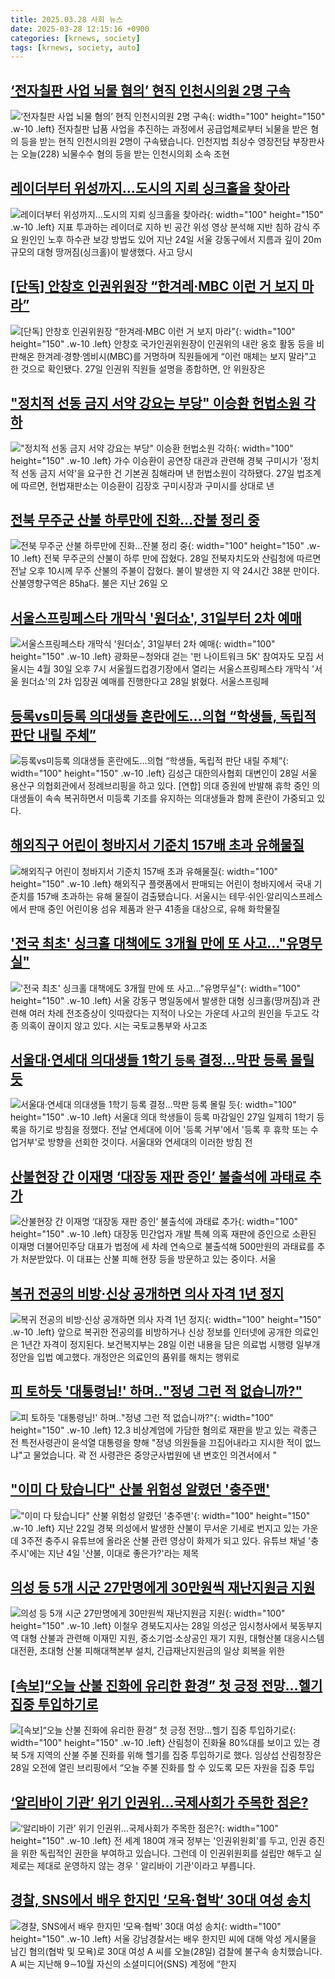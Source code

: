 ```yaml
---
title: 2025.03.28 사회 뉴스
date: 2025-03-28 12:15:16 +0900
categories: [krnews, society]
tags: [krnews, society, auto]
---
```

## [‘전자칠판 사업 뇌물 혐의’ 현직 인천시의원 2명 구속](https://n.news.naver.com/mnews/article/056/0011919972)

![‘전자칠판 사업 뇌물 혐의’ 현직 인천시의원 2명 구속](https://mimgnews.pstatic.net/image/origin/056/2025/03/27/11919972.jpg?type=nf220_150){: width="100" height="150" .w-10 .left}
전자칠판 납품 사업을 추진하는 과정에서 공급업체로부터 뇌물을 받은 혐의 등을 받는 현직 인천시의원 2명이 구속됐습니다. 인천지법 최상수 영장전담 부장판사는 오늘(228) 뇌물수수 혐의 등을 받는 인천시의회 소속 조현

## [레이더부터 위성까지…도시의 지뢰 싱크홀을 찾아라](https://n.news.naver.com/mnews/article/366/0001064386)

![레이더부터 위성까지…도시의 지뢰 싱크홀을 찾아라](https://mimgnews.pstatic.net/image/origin/366/2025/03/27/1064386.jpg?type=nf220_150){: width="100" height="150" .w-10 .left}
지표 투과하는 레이더로 지하 빈 공간 위성 영상 분석해 지반 침하 감식 주요 원인인 노후 하수관 보강 방법도 있어 지난 24일 서울 강동구에서 지름과 깊이 20m 규모의 대형 땅꺼짐(싱크홀)이 발생했다. 사고 당시

## [[단독] 안창호 인권위원장 “한겨레·MBC 이런 거 보지 마라”](https://n.news.naver.com/mnews/article/028/0002737853)

![[단독] 안창호 인권위원장 “한겨레·MBC 이런 거 보지 마라”](https://mimgnews.pstatic.net/image/origin/028/2025/03/27/2737853.jpg?type=nf220_150){: width="100" height="150" .w-10 .left}
안창호 국가인권위원장이 인권위의 내란 옹호 활동 등을 비판해온 한겨레·경향·엠비시(MBC)를 거명하며 직원들에게 “이런 매체는 보지 말라”고 한 것으로 확인됐다. 27일 인권위 직원들 설명을 종합하면, 안 위원장은

## ["정치적 선동 금지 서약 강요는 부당" 이승환 헌법소원 각하](https://n.news.naver.com/mnews/article/469/0000856213)

!["정치적 선동 금지 서약 강요는 부당" 이승환 헌법소원 각하](https://mimgnews.pstatic.net/image/origin/469/2025/03/27/856213.jpg?type=nf220_150){: width="100" height="150" .w-10 .left}
가수 이승환이 공연장 대관과 관련해 경북 구미시가 '정치적 선동 금지 서약'을 요구한 건 기본권 침해라며 낸 헌법소원이 각하됐다. 27일 법조계에 따르면, 헌법재판소는 이승환이 김장호 구미시장과 구미시를 상대로 낸

## [전북 무주군 산불 하루만에 진화…잔불 정리 중](https://n.news.naver.com/mnews/article/421/0008158566)

![전북 무주군 산불 하루만에 진화…잔불 정리 중](https://mimgnews.pstatic.net/image/origin/421/2025/03/28/8158566.jpg?type=nf220_150){: width="100" height="150" .w-10 .left}
전북 무주군의 산불이 하루 만에 잡혔다. 28일 전북자치도와 산림청에 따르면 전날 오후 10시께 무주 산불의 주불이 잡혔다. 불이 발생한 지 약 24시간 38분 만이다. 산불영향구역은 85㏊다. 불은 지난 26일 오

## [서울스프링페스타 개막식 '원더쇼', 31일부터 2차 예매](https://n.news.naver.com/mnews/article/001/0015295674)

![서울스프링페스타 개막식 '원더쇼', 31일부터 2차 예매](https://mimgnews.pstatic.net/image/origin/001/2025/03/28/15295674.jpg?type=nf220_150){: width="100" height="150" .w-10 .left}
광화문∼청와대 걷는 '펀 나이트워크 5K' 참여자도 모집 서울시는 4월 30일 오후 7시 서울월드컵경기장에서 열리는 서울스프링페스타 개막식 '서울 원더쇼'의 2차 입장권 예매를 진행한다고 28일 밝혔다. 서울스프링페

## [등록vs미등록 의대생들 혼란에도…의협 “학생들, 독립적 판단 내릴 주체”](https://n.news.naver.com/mnews/article/016/0002449164)

![등록vs미등록 의대생들 혼란에도…의협 “학생들, 독립적 판단 내릴 주체”](https://mimgnews.pstatic.net/image/origin/016/2025/03/28/2449164.jpg?type=nf220_150){: width="100" height="150" .w-10 .left}
김성근 대한의사협회 대변인이 28일 서울 용산구 의협회관에서 정례브리핑을 하고 있다. [연합] 의대 증원에 반발해 휴학 중인 의대생들이 속속 복귀하면서 미등록 기조를 유지하는 의대생들과 함께 혼란이 가중되고 있다.

## [해외직구 어린이 청바지서 기준치 157배 초과 유해물질](https://n.news.naver.com/mnews/article/214/0001414513)

![해외직구 어린이 청바지서 기준치 157배 초과 유해물질](https://mimgnews.pstatic.net/image/origin/214/2025/03/28/1414513.jpg?type=nf220_150){: width="100" height="150" .w-10 .left}
해외직구 플랫폼에서 판매되는 어린이 청바지에서 국내 기준치를 157배 초과하는 유해 물질이 검출됐습니다. 서울시는 테무·쉬인·알리익스프레스에서 판매 중인 어린이용 섬유 제품과 완구 41종을 대상으로, 유해 화학물질

## ['전국 최초' 싱크홀 대책에도 3개월 만에 또 사고…"유명무실"](https://n.news.naver.com/mnews/article/421/0008157737)

!['전국 최초' 싱크홀 대책에도 3개월 만에 또 사고…"유명무실"](https://mimgnews.pstatic.net/image/origin/421/2025/03/27/8157737.jpg?type=nf220_150){: width="100" height="150" .w-10 .left}
서울 강동구 명일동에서 발생한 대형 싱크홀(땅꺼짐)과 관련해 여러 차례 전조증상이 잇따랐다는 지적이 나오는 가운데 사고의 원인을 두고도 각종 의혹이 끊이지 않고 있다. 시는 국토교통부와 사고조

## [서울대·연세대 의대생들 1학기 `등록` 결정…막판 등록 몰릴 듯](https://n.news.naver.com/mnews/article/029/0002944068)

![서울대·연세대 의대생들 1학기 `등록` 결정…막판 등록 몰릴 듯](https://mimgnews.pstatic.net/image/origin/029/2025/03/27/2944068.jpg?type=nf220_150){: width="100" height="150" .w-10 .left}
서울대 의대 학생들이 등록 마감일인 27일 일제히 1학기 등록을 하기로 방침을 정했다. 전날 연세대에 이어 '등록 거부'에서 '등록 후 휴학 또는 수업거부'로 방향을 선회한 것이다. 서울대와 연세대의 이러한 방침 전

## [산불현장 간 이재명 ‘대장동 재판 증인’ 불출석에 과태료 추가](https://n.news.naver.com/mnews/article/028/0002738022)

![산불현장 간 이재명 ‘대장동 재판 증인’ 불출석에 과태료 추가](https://mimgnews.pstatic.net/image/origin/028/2025/03/28/2738022.jpg?type=nf220_150){: width="100" height="150" .w-10 .left}
대장동 민간업자 개발 특혜 의혹 재판에 증인으로 소환된 이재명 더불어민주당 대표가 법정에 세 차례 연속으로 불출석해 500만원의 과태료를 추가 처분받았다. 이 대표는 산불 피해 현장 등을 방문하고 있는 중이다. 서울

## [복귀 전공의 비방·신상 공개하면 의사 자격 1년 정지](https://n.news.naver.com/mnews/article/005/0001766095)

![복귀 전공의 비방·신상 공개하면 의사 자격 1년 정지](https://mimgnews.pstatic.net/image/origin/005/2025/03/28/1766095.jpg?type=nf220_150){: width="100" height="150" .w-10 .left}
앞으로 복귀한 전공의를 비방하거나 신상 정보를 인터넷에 공개한 의료인은 1년간 자격이 정지된다. 보건복지부는 28일 이런 내용을 담은 의료법 시행령 일부개정안을 입법 예고했다. 개정안은 의료인의 품위를 해치는 행위로

## [피 토하듯 '대통령님!' 하며‥"정녕 그런 적 없습니까?"](https://n.news.naver.com/mnews/article/214/0001414510)

![피 토하듯 '대통령님!' 하며‥"정녕 그런 적 없습니까?"](https://mimgnews.pstatic.net/image/origin/214/2025/03/28/1414510.jpg?type=nf220_150){: width="100" height="150" .w-10 .left}
12.3 비상계엄에 가담한 혐의로 재판을 받고 있는 곽종근 전 특전사령관이 윤석열 대통령을 향해 "정녕 의원들을 끄집어내라고 지시한 적이 없느냐"고 물었습니다. 곽 전 사령관은 중앙군사법원에 낸 변호인 의견서에서 "

## ["이미 다 탔습니다" 산불 위험성 알렸던 '충주맨'](https://n.news.naver.com/mnews/article/014/0005327658)

!["이미 다 탔습니다" 산불 위험성 알렸던 '충주맨'](https://mimgnews.pstatic.net/image/origin/014/2025/03/28/5327658.jpg?type=nf220_150){: width="100" height="150" .w-10 .left}
지난 22일 경북 의성에서 발생한 산불이 무서운 기세로 번지고 있는 가운데 3주전 충주시 유튜브에 올라온 산불 관련 영상이 화제가 되고 있다. 유튜브 채널 '충주시'에는 지난 4일 '산불, 이대로 좋은가?'라는 제목

## [의성 등 5개 시군 27만명에게 30만원씩 재난지원금 지원](https://n.news.naver.com/mnews/article/005/0001766109)

![의성 등 5개 시군 27만명에게 30만원씩 재난지원금 지원](https://mimgnews.pstatic.net/image/origin/005/2025/03/28/1766109.jpg?type=nf220_150){: width="100" height="150" .w-10 .left}
이철우 경북도지사는 28일 의성군 임시청사에서 북동부지역 대형 산불과 관련해 이재민 지원, 중소기업·소상공인 재기 지원, 대형산불 대응시스템 대전환, 초대형 산불 피해대책본부 설치, 긴급재난지원금의 일상 회복을 위한

## [[속보]“오늘 산불 진화에 유리한 환경” 첫 긍정 전망…헬기 집중 투입하기로](https://n.news.naver.com/mnews/article/032/0003359692)

![[속보]“오늘 산불 진화에 유리한 환경” 첫 긍정 전망…헬기 집중 투입하기로](https://mimgnews.pstatic.net/image/origin/032/2025/03/28/3359692.jpg?type=nf220_150){: width="100" height="150" .w-10 .left}
산림청이 진화율 80%대를 보이고 있는 경북 5개 지역의 산불 주불 진화를 위해 헬기를 집중 투입하기로 했다. 임상섭 산림청장은 28일 오전에 열린 브리핑에서 “오늘 주불 진화를 할 수 있도록 모든 자원을 집중 투입

## [‘알리바이 기관’ 위기 인권위…국제사회가 주목한 점은?](https://n.news.naver.com/mnews/article/056/0011920459)

![‘알리바이 기관’ 위기 인권위…국제사회가 주목한 점은?](https://mimgnews.pstatic.net/image/origin/056/2025/03/28/11920459.jpg?type=nf220_150){: width="100" height="150" .w-10 .left}
전 세계 180여 개국 정부는 '인권위원회'를 두고, 인권 증진을 위한 독립적인 권한을 부여하고 있습니다. 그런데 이 인권위원회를 설립만 해두고 실제로는 제대로 운영하지 않는 경우 ' 알리바이 기관'이라고 부릅니다.

## [경찰, SNS에서 배우 한지민 ‘모욕·협박’ 30대 여성 송치](https://n.news.naver.com/mnews/article/056/0011920664)

![경찰, SNS에서 배우 한지민 ‘모욕·협박’ 30대 여성 송치](https://mimgnews.pstatic.net/image/origin/056/2025/03/28/11920664.jpg?type=nf220_150){: width="100" height="150" .w-10 .left}
서울 강남경찰서는 배우 한지민 씨에 대해 악성 게시물을 남긴 혐의(협박 및 모욕)로 30대 여성 A 씨를 오늘(28일) 검찰에 불구속 송치했습니다. A 씨는 지난해 9∼10월 자신의 소셜미디어(SNS) 계정에 “한지

